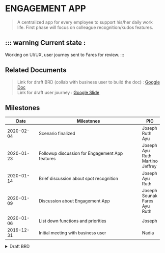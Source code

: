 # ENGAGEMENT APP
> A centralized app for every employee to support his/her daily work life.
> First phase will focus on colleague recognition/kudos features.

::: warning Current state :
---
Working on UI/UX, user journey sent to Fares for review.
:::

## Related Documents
> Link for draft BRD (collab with business user to build the doc) : [Google Doc](https://docs.google.com/document/d/1uLUyEeKiCPGFswrEe09oHEgVIAYlJb5hW30Hh6SqJZw/edit#)  
> Link for draft user journey : [Google Slide](https://docs.google.com/presentation/d/19LxkGoz1xm09TAF4Bw9Fc19Xxj4keRJbxpplnL6-wjw/edit?usp=sharing)

## Milestones
|Date|Milestones|PIC|
|---|---|---|
|2020-02-04|Scenario finalized|Joseph<br>Ruth<br>Ayu|
|2020-01-23|Followup discussion for Engagement App features|Joseph<br>Ayu<br>Ruth<br>Martino<br>Jeffrey|
|2020-01-14|Brief discussion about spot recognition|Joseph<br>Ayu<br>Ruth|
|2020-01-09|Discussion about Engagement App|Joseph<br>Sounak<br>Fares<br>Ayu<br>Ruth|
|2020-01-06|List down functions and priorities|Joseph|
|2019-12-31|Initial meeting with business user|Nadia|


<details>
<summary>Draft BRD</summary>

## Overview and Background
> #### #1 Why do we need an employee portal?

As someone who grew up in this digitized age, there are two things that are important to our productivity :

- Ability to share and access informations and everything needed as easily and pain-free as possible
- Ability to connect with my teammates on more than just work

Our company portal / intranet needs to contain all of the information that keeps your company running. A successful intranet is one where users come back to stay on top of everything they need. The problem is, intranets aren’t often ingrained in a company’s processes or culture and forgotten. Either employees don’t know their intranet exists, don’t know how to use it, or don’t have any reason to.

In 2012, McKinsey & Company predicted that social intranet software could save companies 20-25% of white-collar labor costs. That calculation included:

- 7.0-8.0% less time spent on email.
- 5.5-6.5% less time spent searching and gathering information.
- 3.5-5.0% less time spent in staff meetings.
- 4.0-6.0% less time spent on role-specific tasks.

As these findings show, a social intranet will not eliminate all redundancy in the workplace. However, even small improvements in a few tasks performed by a majority of the workforce will add up to a staggering figure.
> #### #2 What’s the ROI?

- Increased productivity
- Increased employee engagement
- Reduced email traffic for admins
- Unified corporate communication
- Easier knowledge management and collaboration
- Increased internal vacancies fulfillment
- Faster onboarding process for new employee
- Increased training candidates
- Headcount reduction from automated functions
- Faster time to resolve employee issues
- Increased transparency between business units
- Reduced silo culture
> #### #3 What’s the objectives?

|Objectives|How?|
|----|----|
|Reduce IT burden|With content management system available, every changes can be done by HR or other admins without requesting to IT|
|Decrease staff turnover|Research shows that for every increase in staff satisfaction levels, there is also an increase in retention. <br><br> An intranet can increase satisfaction by improving engagement, keeping employees informed, communicating mission and purpose, and supporting a common culture|
|Enable staff to self-serve, reducing dependency on HR|Centralized storage of critical policies, forms, procedures, and company information on the intranet will allow staff to find information themselves, rather than going directly to HR.|
|Reduce time employees spend searching for information by|Research suggests workers spend on average 19% of their working week searching and gathering information. <br><br>An intranet, as part of an integrated and centralized digital workplace, provides a single, searchable version of truth, reducing time spent searching|

::: warning Assumptions
12,000 staff in organization (3000 permanent & contract, 9000 outsource)  
Average minumum salary (UMR) is on Rp3,000,000  
40 working hours a week (5 x 8hours)  
Salary per hour = Rp18,750,-  
<hr>
**-- IF 1% of time is saved per month for each objectives**  
1% from 160 hours (month) = 1,6 hours  
Salary for 1,6 hours = Rp30,000  
For all employee (using average UMR) = 12,000 * Rp30,000 = Rp360,000,000 saving per month  
If every objectives can save 1%, then in total there will be 4 x Rp360,000,000 = Rp 1,440,000,000,- saved.  
<hr>
**_1,44 bio rupiah can be saved monthly, with assumption every employee's salary is on average UMR, and only 1% of time is reduced for each objective_**

:::

## Dependencies
- Approval from IT security to open mobile app accessibility.

External sites :
- Application Portal
- BPM Application
- Medical Online
- Leave Online
- Performance Management



## Stakeholders
|Role|Description|Business Unit|Name|
|---|---|---|---|
|Domain Subject Matter Expert|_A domain subject matter expert is any individual with in-depth knowledge of a topic relevant to the business need or solution scope. This role is often filled by people who may be end users or people who have in-depth knowledge of the solution such as managers, process owners, legal staff, consultants, and others_|Employee Engagement|Nadia Suardin / Dyah Ayu Setyowati|
|Business Analyst|_The business analyst is inherently a stakeholder in all business analysis activities. The business analyst is responsible and accountable for the execution of these activities. In some cases the business analyst may also be responsible for performing activities that fall under another stakeholder role._|Sinarmas Digital|Joseph Christanto|
|Implementation Subject Matter Expert|An implementation subject matter expert is any stakeholder who has specialized knowledge regarding the implementation of one or more solution components. <br><br>While it is not possible to define a listing of implementation subject matter expert roles that are appropriate for all initiatives, some of the most common roles are: project librarian, change manager, configuration manager, solution architect, developer, database administrator, information architect, usability analyst, trainer, and organizational change consultant|Sinarmas Digital & IT|(tbc)|
|Tester|_Testers are responsible for determining how to verify that the solution meets the requirements defined by the business analyst, as well as conducting the verification process. Testers also seek to ensure that the solution meets applicable quality standards, and that the risk of defects or failures is understood and minimized. An alternate role is quality assurance analyst._|tbc||
|Operational Support|_Operational support is responsible for the day-to-day management and maintenance of a system or product. While it is not possible to define a listing of operational support roles that are appropriate for all initiatives, some of the most common roles are: operations analyst, product analyst, help desk, and release manager._|tbc||
|Project Manager|_Project managers are responsible for managing the work required to deliver a solution that meets a business need, and for ensuring that the project's objectives are met while balancing the project factors including scope, budget, schedule, resources, quality, and risk. While it is not possible to completely define a listing of project management roles that are appropriate for all initiatives, some of the most common roles are: project lead, technical lead, product manager, and team leader._|tbc||
|Regulator|_Regulators are responsible for the definition and enforcement of standards. Standards can be imposed on the solution by regulators through legislation, corporate governance standards, audit standards, or standards defined by organizational centers of competency. Alternate roles are government, regulatory bodies, and auditor_|-||
|Project Sponsor|_Sponsors are responsible for initiating the effort to define a business need and develop a solution that meets that need. They authorize the work to be performed, and control the budget and scope for the initiative. Alternate roles are executive and project sponsor._|Employee Engagement|Nadia Suardin / Dyah Ayu Setyowati|
|Supplier|_A supplier is a stakeholder outside the boundary of a given organization or organizational unit. Suppliers provide products or services to the organization and may have contractual or moral rights and obligations that must be considered. Alternate roles are providers, vendors, and consultants._|-||
|Executives|_The top management in the company executing the project, those who direct the organization's strategy_|-||
|End Users|_End users are stakeholders who directly interact with the solution. End users can include all participants in a business process, or who use the product or solution._|Smartfren Employee with LDAP Account|Smartfren Employee with LDAP Account|

## Business Requirement

## Key Assumption and Constraint

## Glossary of Terms

## Appendixes
### Appendix A - Website Structure
- As is Structure
![Current structure](./admin+user.png)

### Appendix B - Proposed Delivery Flow
![Proposed delivery flow](./flow.png)


</details>